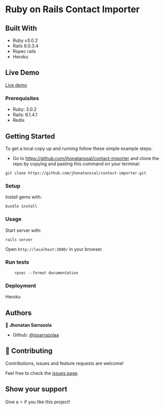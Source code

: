 # Ruby on Rails Contact Importer

## Built With

- Ruby v3.0.2
- Rails 6.0.3.4
- Rspec rails
- Heroku

## Live Demo

[Live demo](https://contact-importerr.herokuapp.com/)

### Prerequisites

- Ruby: 3.0.2
- Rails: 6.1.4.1
- Redis

## Getting Started

To get a local copy up and running follow these simple example steps:

- Go to https://github.com/jhonatanssal/contact-importer and clone the repo by copying and pasting this command on your terminal: <br>
```
git clone https://github.com/jhonatanssal/contact-importer.git
```

### Setup

Install gems with:

```
bundle install
```



### Usage

Start server with:

```
rails server
```

Open `http://localhost:3000/` in your browser.

### Run tests

```
    rpsec --format documentation
```


### Deployment

Heroku

## Authors

👤 **Jhonatan Sarrazola**
- Github: [@jssarrazolaa](https://github.com/jssarrazolaa)

## 🤝 Contributing

Contributions, issues and feature requests are welcome!

Feel free to check the [issues page](https://github.com/jhonatanssal/contact-importer/issues).

## Show your support

Give a ⭐️ if you like this project!

